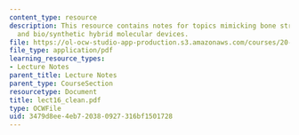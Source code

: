 ```yaml
---
content_type: resource
description: This resource contains notes for topics mimicking bone structure/assembly
  and bio/synthetic hybrid molecular devices.
file: https://ol-ocw-studio-app-production.s3.amazonaws.com/courses/20-462j-molecular-principles-of-biomaterials-spring-2006/3479d8ee4eb720380927316bf1501728_lect16_clean.pdf
file_type: application/pdf
learning_resource_types:
- Lecture Notes
parent_title: Lecture Notes
parent_type: CourseSection
resourcetype: Document
title: lect16_clean.pdf
type: OCWFile
uid: 3479d8ee-4eb7-2038-0927-316bf1501728
---
```

